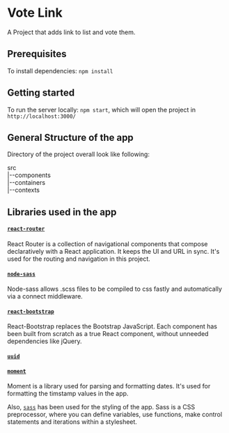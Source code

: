 # Vote Link

A Project that adds link to list and vote them.

## Prerequisites

To install dependencies: ```npm install```

## Getting started

To run the server locally: ```npm start```, which will open the project in `http://localhost:3000/`

## General Structure of the app

Directory of the project overall look like following:

src<br>
|--components<br>
|--containers<br>
|--contexts<br>


## Libraries used in the app

#### [`react-router`](https://reacttraining.com/react-router/web/guides/quick-start)

React Router is a collection of navigational components that compose declaratively with a React application. It keeps the UI and URL in sync. It's used for the routing and navigation in this project.

#### [`node-sass`](https://github.com/sass/node-sass)

Node-sass allows .scss files to be compiled to css fastly and automatically via a connect middleware.

#### [`react-bootstrap`](https://react-bootstrap.github.io/)

React-Bootstrap replaces the Bootstrap JavaScript. Each component has been built from scratch as a true React component, without unneeded dependencies like jQuery.

#### [`uuid`](https://www.npmjs.com/package/uuid)

#### [`moment`](https://momentjs.com/) 

Moment is a library used for parsing and formatting dates. It's used for formatting the timstamp values in the app.

Also, [`sass`](https://sass-lang.com/) has been used for the styling of the app. Sass is a CSS preprocessor, where you can define variables, use functions, make control statements and iterations within a stylesheet.

